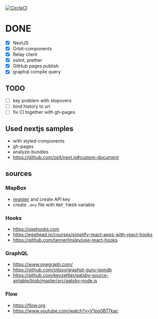 [![CircleCI](https://circleci.com/gh/kiwicom/weekendfe.svg?style=svg)](https://circleci.com/gh/kiwicom/weekendfe)

# DONE

- [x] NextJS
- [x] Orbit-components
- [x] Relay client
- [x] eslint, prettier
- [x] GitHub pages publish
- [x] graphql compile query

## TODO

- [ ] key problem with stopovers
- [ ] bind history to url
- [ ] fix CI together with gh-pages

## Used nextjs samples

- with styled-components
- gh-pages
- analyze-bundles
- https://github.com/zeit/next.js#custom-document

## sources

### MapBox

- [register](https://account.mapbox.com/auth/signup/) and create API key
- create `.env` file with `MAP_TOKEN` variable

### Hooks

- https://usehooks.com
- https://egghead.io/courses/simplify-react-apps-with-react-hooks
- https://github.com/tannerlinsley/use-react-hooks

### GraphQL

- https://www.onegraph.com/
- https://github.com/otissv/graphql-guru-jsondb
- https://github.com/kevzettler/gatsby-source-airtable/blob/master/src/gatsby-node.js

### Flow

- https://flow.org
- https://www.youtube.com/watch?v=V1po0BT7kac
